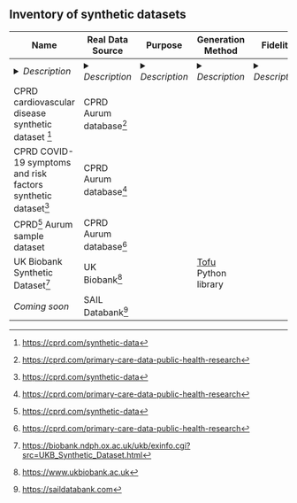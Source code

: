  ## Inventory of synthetic datasets

<!--/This information may would be good to collate in some sort of web dashboard eventually. Large tables in a markdown file get a bit cumbersome to edit! -->

| Name | Real Data Source | Purpose | Generation Method | Fidelity | Cost  | DLA | Infrastructure e.g. TRE | Other |
|---|---|---|---|---|---|---|---|---|
| <details> <summary>*Description*</summary> Name of the synthetic dataset </details> |  <details> <summary>*Description*</summary> Name of a real dataset, which the synthetic dataset is based on </details>  |  <details> <summary>*Description*</summary> Intended purpose for the synthetic dataset </details>  |  <details> <summary>*Description*</summary> How the synthetic dataset was generated </details>  |  <details> <summary>*Description*</summary> Degree to which the synthetic dataset matches the statistical properties of the real dataset </details>  |  <details> <summary>*Description*</summary> Cost to access the synthetic dataset and for how long </details>  |  <details> <summary>*Description*</summary> Data License Agreement </details>  |  <details> <summary>*Description*</summary> Is data access given within an existing infrastructure? </details>  |  <details> <summary>*Description*</summary> Other relevant details about the real/synthetic dataset </details>  |
|CPRD cardiovascular disease synthetic dataset [^1] | CPRD Aurum database[^2] |  |    |   |                       |   | | |
|CPRD COVID-19 symptoms and risk factors synthetic dataset[^1] | CPRD Aurum database[^2] |             |    |   |                       |   | | |
|CPRD[^1]  Aurum sample dataset | CPRD Aurum database[^2] |             |    |   |                       |   | | |
|UK Biobank Synthetic Dataset[^3] | UK Biobank[^4] |             |[Tofu](https://github.com/spiros/tofu) Python library  |   |                       |   | ||
|_Coming soon_| SAIL Databank[^5]   |             |    |   |                       |   | | |

[^1]: https://cprd.com/synthetic-data
[^2]: https://cprd.com/primary-care-data-public-health-research
[^3]: https://biobank.ndph.ox.ac.uk/ukb/exinfo.cgi?src=UKB_Synthetic_Dataset.html 
[^4]: https://www.ukbiobank.ac.uk
[^5]: https://saildatabank.com
